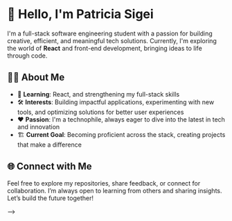 # 👋 Hello, I'm Patricia Sigei

I'm a full-stack software engineering student with a passion for building creative, efficient, and meaningful tech solutions. Currently, I'm exploring the world of **React** and front-end development, bringing ideas to life through code.

## 👩‍💻 About Me

- 🌱 **Learning**: React, and strengthening my full-stack skills  
- 🛠️ **Interests**: Building impactful applications, experimenting with new tools, and optimizing solutions for better user experiences  
- ❤️ **Passion**: I'm a technophile, always eager to dive into the latest in tech and innovation  
- 🏗️ **Current Goal**: Becoming proficient across the stack, creating projects that make a difference

## 🌐 Connect with Me

Feel free to explore my repositories, share feedback, or connect for collaboration. I’m always open to learning from others and sharing insights. Let’s build the future together!

-->
